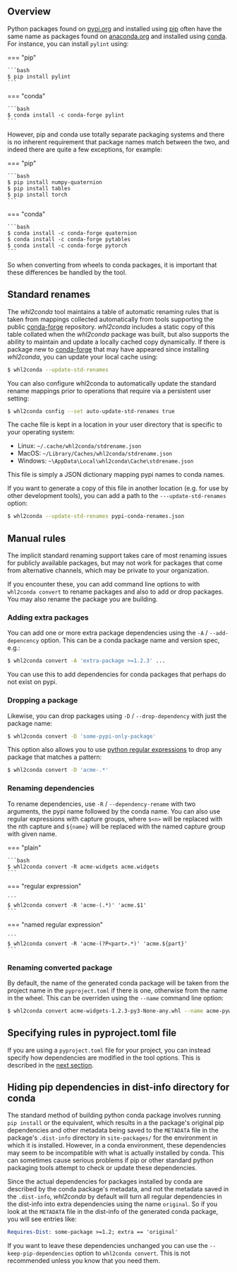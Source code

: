 ## Overview

Python packages found on [pypi.org] and installed using [pip][pip-install]
often have the same name as packages found on [anaconda.org] and installed
using [conda]. For instance, you can install `pylint` using:

=== "pip"

    ```bash
    $ pip install pylint
    ```

=== "conda"

    ```bash
    $ conda install -c conda-forge pylint
    ```

However, pip and conda use totally separate packaging systems and there
is no inherent requirement that package names match between the two, and 
indeed there are quite a few exceptions, for example:

=== "pip"

    ```bash
    $ pip install numpy-quaternion 
    $ pip install tables
    $ pip install torch
    ```

=== "conda"

    ```bash
    $ conda install -c conda-forge quaternion 
    $ conda install -c conda-forge pytables
    $ conda install -c conda-forge pytorch
    ```

So when converting from wheels to conda packages, it is important that
these differences be handled by the tool.

## Standard renames

The *whl2conda* tool maintains a table of automatic renaming rules that
is taken from mappings collected automatically from tools supporting the
public [conda-forge] repository. *whl2conda* includes a static copy of
this table collated when the *whl2conda* package was built, but also 
supports the ability to maintain and update a locally cached copy dynamically. If
there is package new to [conda-forge] that may have appeared since installing
*whl2conda*, you can update your local cache using:

```bash
$ whl2conda --update-std-renames
```

You can also configure whl2conda to automatically update the standard rename
mappings prior to operations that require via a persistent user setting:

```bash
$ whl2conda config --set auto-update-std-renames true
```

The cache file is kept in a location in your user directory that is specific 
to your operating system:

* Linux: `~/.cache/whl2conda/stdrename.json`
* MacOS: `~/Library/Caches/whl2conda/stdrename.json`
* Windows: `~\AppData\Local\whl2conda\Cache\stdrename.json`

This file is simply a JSON dictionary mapping pypi names to conda names.

If you want to generate a copy of this file in another location (e.g.
for use by other development tools), you can add a path to the
`---update-std-renames` option:

```bash
$ whl2conda --update-std-renames pypi-conda-renames.json
```

## Manual rules

The implicit standard renaming support takes care of most renaming
issues for publicly available packages, but may not work for packages
that come from alternative channels, which may be private to your
organization.

If you encounter these, you can add command line options to with
`whl2conda convert` to rename packages and also to add or drop
packages. You may also rename the package you are building.

### Adding extra packages

You can add one or more extra package dependencies using the `-A` / `--add-depencency`
option. This can be a conda package name and version spec, e.g.:

```bash
$ whl2conda convert -A 'extra-package >=1.2.3' ...
```

You can use this to add dependencies for conda packages that perhaps
do not exist on pypi.

### Dropping a package

Likewise, you can drop packages using `-D` / `--drop-dependency` with
just the package name:

```bash
$ whl2conda convert -D 'some-pypi-only-package'
```

This option also allows you to use [python regular expressions][python-re] to
drop any package that matches a pattern:

```bash
$ whl2conda convert -D 'acme-.*'
```

### <a name="manual-rename">Renaming dependencies</a>

To rename dependencies, use `-R` / `--dependency-rename` with two
arguments, the pypi name followed by the conda name. 
You can also use regular expressions with capture groups, where
`$<n>` will be replaced with the nth capture and `${name}` will
be replaced with the named capture group with given name.

=== "plain"

    ```bash
    $ whl2conda convert -R acme-widgets acme.widgets
    ```

=== "regular expression"

    ```
    $ whl2conda convert -R 'acme-(.*)' 'acme.$1'
    ```

=== "named regular expression"

    ```
    $ whl2conda convert -R 'acme-(?P<part>.*)' 'acme.${part}'
    ```

### Renaming converted package

By default, the name of the generated conda package will be taken
from the project name in the `pyproject.toml` if there is one,
otherwise from the name in the wheel. This can be overriden
using the `--name` command line option:

```bash
$ whl2conda convert acme-widgets-1.2.3-py3-None-any.whl --name acme-pywidgets
```

## Specifying rules in pyproject.toml file

If you are using a `pyproject.toml` file for your project, you can
instead specify how dependencies are modified in the tool options.
This is described in the [next section](pyproject.md).

## <a name="hide-pip">Hiding pip dependencies in dist-info directory for conda</a>

The standard method of building python conda package involves
running `pip install` or the equivalent, which results in a
the package's original pip dependencies and other metadata
being saved to the `METADATA` file in the package's `.dist-info`
directory in `site-packages/` for the environment in which it
is installed. However, in a conda environment, these dependencies
may seem to be incompatible with what is actually installed by conda.
This can sometimes cause serious problems if pip or other standard 
python packaging tools attempt to check or update these dependencies.

Since the actual dependencies for packages installed by conda
are described by the conda package's metadata, and not the metadata
saved in the `.dist-info`, *whl2conda* by default will turn all
regular dependencies in the dist-info into extra dependencies using 
the name `original`. So if you look at the `METADATA` file in the 
dist-info of the generated conda package, you will see entries like:

```email
Requires-Dist: some-package >=1.2; extra == 'original'
```

If you want to leave these dependencies unchanged you can use the
`--keep-pip-dependencies` option to `whl2conda convert`. This is 
not recommended unless you know that you need them.

[anaconda.org]: https://anaconda.org/
[conda]: https://docs.conda.io/projects/conda/en/latest/index.html
[conda-forge]: https://conda-forge.org
[pip-install]: https://pip.pypa.io/en/stable/cli/pip_install/
[pypi.org]: https://pypi.org
[python-re]: https://docs.python.org/3/library/re.html
